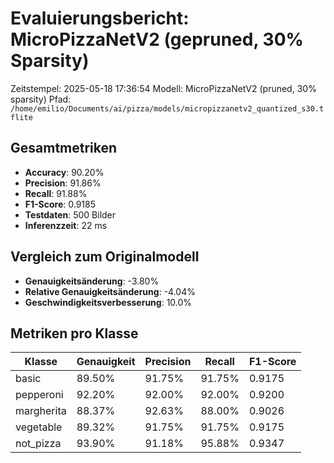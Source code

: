 # Evaluierungsbericht: MicroPizzaNetV2 (gepruned, 30% Sparsity)

Zeitstempel: 2025-05-18 17:36:54
Modell: MicroPizzaNetV2 (pruned, 30% sparsity)
Pfad: `/home/emilio/Documents/ai/pizza/models/micropizzanetv2_quantized_s30.tflite`

## Gesamtmetriken

- **Accuracy**: 90.20%
- **Precision**: 91.86%
- **Recall**: 91.88%
- **F1-Score**: 0.9185
- **Testdaten**: 500 Bilder
- **Inferenzzeit**: 22 ms

## Vergleich zum Originalmodell

- **Genauigkeitsänderung**: -3.80%
- **Relative Genauigkeitsänderung**: -4.04%
- **Geschwindigkeitsverbesserung**: 10.0%

## Metriken pro Klasse

| Klasse | Genauigkeit | Precision | Recall | F1-Score |
|--------|------------|-----------|--------|----------|
| basic | 89.50% | 91.75% | 91.75% | 0.9175 |
| pepperoni | 92.20% | 92.00% | 92.00% | 0.9200 |
| margherita | 88.37% | 92.63% | 88.00% | 0.9026 |
| vegetable | 89.32% | 91.75% | 91.75% | 0.9175 |
| not_pizza | 93.90% | 91.18% | 95.88% | 0.9347 |
